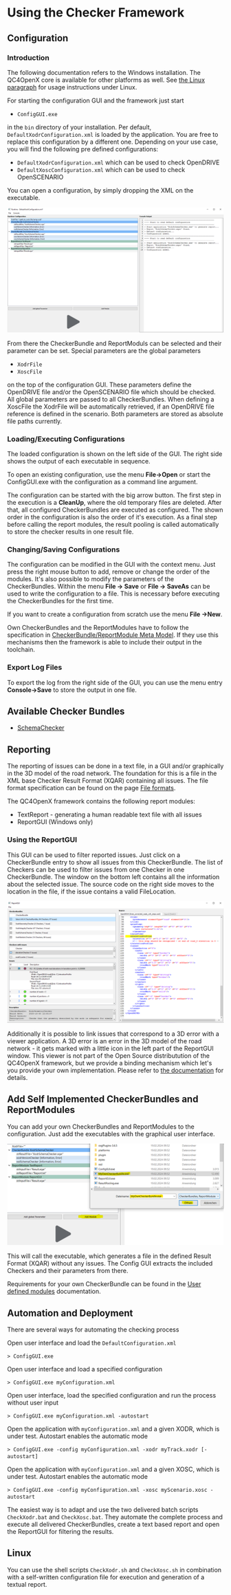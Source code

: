 <!---
Copyright 2023 CARIAD SE.

This Source Code Form is subject to the terms of the Mozilla
Public License, v. 2.0. If a copy of the MPL was not distributed
with this file, You can obtain one at https://mozilla.org/MPL/2.0/.
-->

# Using the Checker Framework

## Configuration

### Introduction

The following documentation refers to the Windows installation. The QC4OpenX core is available for
other platforms as well. See [the Linux paragraph](#linux) for usage instructions under Linux.

For starting the configuration GUI and the framework just start

- `ConfigGUI.exe`

in the `bin` directory of your installation. Per default, `DefaultXodrConfiguration.xml` is loaded
by the application. You are free to replace this configuration by a different one. Depending on your
use case, you will find the following pre defined configurations:

- `DefaultXodrConfiguration.xml` which can be used to check OpenDRIVE
- `DefaultXoscConfiguration.xml` which can be used to check OpenSCENARIO

You can open a configuration, by simply dropping the XML on the executable.

![Config GUI](images/config_gui.png)

From there the CheckerBundle and ReportModuls can be selected and their parameter can be set.
Special parameters are the global parameters

- `XodrFile`
- `XoscFile`

on the top of the configuration GUI. These parameters define the OpenDRIVE file and/or the
OpenSCENARIO file which should be checked. All global parameters are passed to all CheckerBundles.
When defining a XoscFile the XodrFile will be automatically retrieved, if an OpenDRIVE file
reference is defined in the scenario. Both parameters are stored as absolute file paths currently.

### Loading/Executing Configurations

The loaded configuration is shown on the left side of the GUI. The right side shows the output of
each executable in sequence.

To open an existing configuration, use the menu **File→Open** or start the ConfigGUI.exe with the
configuration as a command line argument.

The configuration can be started with the big arrow button. The first step in the execution is a
**CleanUp**, where the old temporary files are deleted. After that, all configured CheckerBundles
are executed as configured. The shown order in the configuration is also the order of it's
execution. As a final step before calling the report modules, the result pooling is called
automatically to store the checker results in one result file.

### Changing/Saving Configurations

The configuration can be modified in the GUI with the context menu. Just press the right mouse
button to add, remove or change the order of the modules. It's also possible to modify the
parameters of the CheckerBundles. Within the menu **File → Save** or **File → SaveAs** can be used
to write the configuration to a file. This is necessary before executing the CheckerBundles for the
first time.

If you want to create a configuration from scratch use the menu **File →New**.

Own CheckerBundles and the ReportModules have to follow the specification in
[CheckerBundle/ReportModule Meta Model](writing_user_defined_modules.md). If they use this mechanisms then
the framework is able to include their output in the toolchain.

### Export Log Files

To export the log from the right side of the GUI, you can use the menu entry **Console->Save** to
store the output in one file.

## Available Checker Bundles

- [SchemaChecker](schema_checker.md)

## Reporting

The reporting of issues can be done in a text file, in a GUI and/or graphically in the 3D model of
the road network. The foundation for this is a file in the XML base Checker Result Format (XQAR)
containing all issues. The file format specification can be found on the page [File
formats](file_formats.md).

The QC4OpenX framework contains the following report modules:

- TextReport - generating a human readable text file with all issues
- ReportGUI (Windows only)

### Using the ReportGUI

This GUI can be used to filter reported issues. Just click on a CheckerBundle entry to show all
issues from this CheckerBundle. The list of Checkers can be used to filter issues from one Checker
in one CheckerBundle. The window on the bottom left contains all the information about the selected
issue. The source code on the right side moves to the location in the file, if the issue contains a
valid FileLocation.

![Reporting GUI](images/reporting_gui.png)

Additionally it is possible to link issues that correspond to a 3D error with a viewer application.
A 3D error is an error in the 3D model of the road network - it gets marked with a little icon in
the left part of the ReportGUI window. This viewer is not part of the Open Source distributution of
the QC4OpenX framework, but we provide a binding mechanism which let's you provide your own
implementation. Please refer to [the documentation](viewer_interface.md) for details.

## Add Self Implemented CheckerBundles and ReportModules

You can add your own CheckerBundles and ReportModules to the configuration. Just add the executables
with the graphical user interface.

![Add CheckerBundle](images/add_checker_bundle.png)

This will call the executable, which generates a file in the defined Result
Format (XQAR) without any issues. The Config GUI extracts the included Checkers
and their parameters from there.

Requirements for your own CheckerBundle can be found in the [User defined
modules](writing_user_defined_modules.md) documentation.

## Automation and Deployment

There are several ways for automating the checking process

Open user interface and load the `DefaultConfiguration.xml`

    > ConfigGUI.exe

Open user interface and load a specified configuration

    > ConfigGUI.exe myConfiguration.xml

Open user interface, load the specified configuration and run the process without user input

    > ConfigGUI.exe myConfiguration.xml -autostart

Open the application with `myConfiguration.xml` and a given XODR, which is under test. Autostart
enables the automatic mode

    > ConfigGUI.exe -config myConfiguration.xml -xodr myTrack.xodr [-autostart]

Open the application with `myConfiguration.xml` and a given XOSC, which is under test. Autostart
enables the automatic mode

    > ConfigGUI.exe -config myConfiguration.xml -xosc myScenario.xosc -autostart

The easiest way is to adapt and use the two delivered batch scripts `CheckXodr.bat` and
`CheckXosc.bat`. They automate the complete process and execute all delivered CheckerBundles, create
a text based report and open the ReportGUI for filtering the results.

## Linux

You can use the shell scripts `CheckXodr.sh` and `CheckXosc.sh` in combination with a self-written
configuration file for execution and generation of a textual report.
